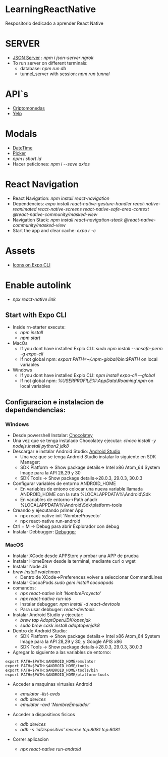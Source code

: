 # LearningReactNative
Respositorio dedicado a aprender React Native

# SERVER
* [JSON Server](https://www.npmjs.com/package/json-server) : _npm i json-server ngrok_
* To run server on different terminals:
  * database: _npm run db_
  * tunnel_server with session: _npm run tunnel_

# API`s
* [Criptomonedas](https://min-api.cryptocompare.com/documentation)
* [Yelp](https://www.yelp.com/fusion)

# Modals
* [DateTime](https://github.com/mmazzarolo/react-native-modal-datetime-picker)
* [Picker](https://github.com/react-native-picker/picker)
* _npm i short id_
* Hacer peticiones: _npm i --save axios_

# React Navigation
* React Navigation: _npm install react-navigation_
* Dependencies: _expo install react-native-gesture-handler react-native-reanimated react-native-screens react-native-safe-area-context @react-native-community/masked-view_
* Navigation Stack: _npm install react-navigation-stack @react-native-community/masked-view_
* Start the app and clear cache: _expo r -c_

# Assets
* [Icons on Expo CLI](https://icons.expo.fyi/)

# Enable autolink
* _npx react-native link_

## Start with Expo CLI
* Inside rn-starter execute:
  * _npm install_
  * _npm start_
* MacOs
  * If you dont have installed Explo CLI: _sudo npm install --unsafe-perm -g expo-cli_
  * If not global npm: _export PATH=~/.npm-global/bin:$PATH_ on local variables
* Windows
  * If you dont have installed Explo CLI: _npm install expo-cli --global_
  * If not global npm: _%USERPROFILE%\AppData\Roaming\npm_ on local variables

## Configuracion e instalacion de dependendencias:
### Windows
* Desde powershell Instalar: [Chocolatey](https://chocolatey.org/install)
* Una vez que se tenga instalado Chocolatey ejecutar: _choco install -y nodejs.install python2 jdk8_
* Descargar e instalar Android Studio: [Android Studio](https://developer.android.com/studio?hl=es-419)
  * Una vez que se tenga Android Studio instalar lo siguiente en SDK Manager:
  * SDK Platform -> Show package details-> Intel x86 Atom_64 System Image para la API 28,29 y 30
  * SDK Tools -> Show package details->28.0.3, 29.0.3, 30.0.3
* Configurar variables de entorno ANDROID_HOME
  * En variables de entono colocar una nueva variable llamada ANDROID_HOME con la ruta %LOCALAPPDATA%\Android\Sdk
  * En variables de entorno->Path añadir %LOCALAPPDATA%\Android\Sdk\platform-tools
* Creando y ejecutando primer App
  * npx react-native init 'NombreProyecto'
  * npx react-native run-android
* Ctrl + M -> Debug para abrir Explorador con debug
* Instalar Debbugger: [Debugger](https://github.com/jhen0409/react-native-debugger/releases/tag/v0.10.13)


### MacOS
* Instalar XCode desde APPStore y probar una APP de prueba
* Instalar HomeBrew desde la terminal, mediante curl o wget
* Instalar Node.JS
* _brew install watchman_
  * Dentro de XCode->Preferences volver a seleccionar CommandLines
* Instalar CocoaPods _sudo gem install cocoapods_
* comandos:
  * _npx react-native init 'NombreProyecto'_
  * _npx react-native run-ios_
  * Instalar debugger: _npm install -d react-devtools_
  * Para usar debbuger: _react-devtools_
* Instalar Android Studio y ejecutar:
  * _brew tap AdoptOpenJDK/openjdk_
  * _sudo brew cask install adoptopenjdk8_
* Dentro de Android Studio:
  * SDK Platform -> Show package details-> Intel x86 Atom_64 System Image para la API 28,29 y 30, y Google APIS x86
  * SDK Tools -> Show package details->28.0.3, 29.0.3, 30.0.3
* Agregar lo siguiente a las variables de entorno:

```export ANDROID_HOME=$HOME/Library/Android/sdk
export PATH=$PATH:$ANDROID_HOME/emulator
export PATH=$PATH:$ANDROID_HOME/tools
export PATH=$PATH:$ANDROID_HOME/tools/bin
export PATH=$PATH:$ANDROID_HOME/platform-tools
```

* Acceder a maquinas virtuales Android
  * _emulator -list-avds_
  * _adb devices_
  * _emulator -avd 'NombreEmulador'_

* Acceder a dispositivos fisicos
  * _adb devices_
  * _adb -s 'idDispositivo' reverse tcp:8081 tcp:8081_

* Correr aplicacion
  * _npx react-native run-android_